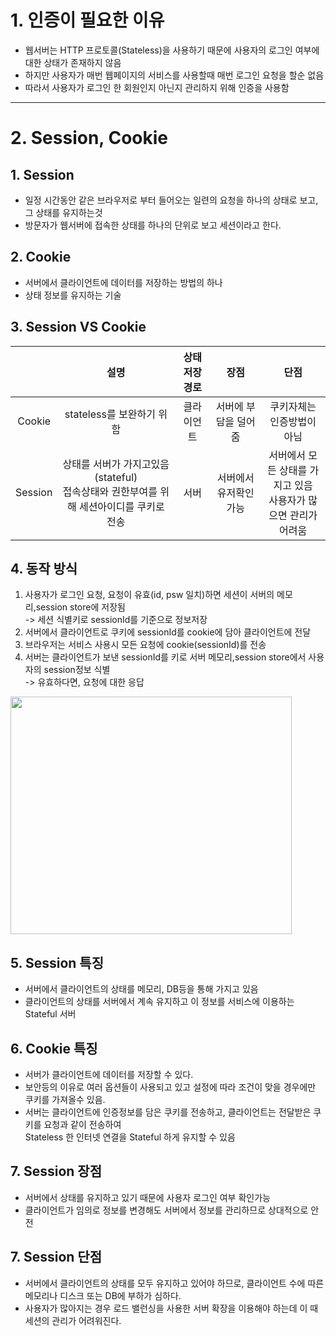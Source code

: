 # **1. 인증이 필요한 이유**

- 웹서버는 HTTP 프로토콜(Stateless)을 사용하기 때문에 사용자의 로그인 여부에 대한 상태가 존재하지 않음
- 하지만 사용자가 매번 웹페이지의 서비스를 사용할때 매번 로그인 요청을 할순 없음
- 따라서 사용자가 로그인 한 회원인지 아닌지 관리하지 위해 인증을 사용함

---

# **2. Session, Cookie**

## **1. Session**

- 일정 시간동안 같은 브라우저로 부터 들어오는 일련의 요청을 하나의 상태로 보고, 그 상태를 유지하는것
- 방문자가 웹서버에 접속한 상태를 하나의 단위로 보고 세션이라고 한다.

## **2. Cookie**

- 서버에서 클라이언트에 데이터를 저장하는 방법의 하나
- 상태 정보를 유지하는 기술

## **3. Session VS Cookie**

|         |                                           설명                                            | 상태저장 경로 |          장점          |                               단점                                |
| :-----: | :---------------------------------------------------------------------------------------: | :-----------: | :--------------------: | :---------------------------------------------------------------: |
| Cookie  |                                 stateless를 보완하기 위함                                 |  클라이언트   |  서버에 부담을 덜어줌  |                    쿠키자체는 인증방법이 아님                     |
| Session | 상태를 서버가 가지고있음(stateful)<br>접속상태와 권한부여를 위해 세션아이디를 쿠키로 전송 |     서버      | 서버에서 유저확인 가능 | 서버에서 모든 상태를 가지고 있음<br>사용자가 많으면 관리가 어려움 |

## **4. 동작 방식**

1. 사용자가 로그인 요청, 요청이 유효(id, psw 일치)하면 세션이 서버의 메모리,session store에 저장됨<br>-> 세션 식별키로 sessionId를 기준으로 정보저장
2. 서버에서 클라이언트로 쿠키에 sessionId를 cookie에 담아 클라이언트에 전달
3. 브라우저는 서비스 사용시 모든 요청에 cookie(sessionId)를 전송
4. 서버는 클라이언트가 보낸 sessionId를 키로 서버 메모리,session store에서 사용자의 session정보 식별<br>-> 유효하다면, 요청에 대한 응답

<img src="https://s3.us-west-2.amazonaws.com/secure.notion-static.com/e753000d-4d5c-488a-98d9-f93cf2888eef/Untitled.png?X-Amz-Algorithm=AWS4-HMAC-SHA256&X-Amz-Credential=AKIAT73L2G45O3KS52Y5%2F20211023%2Fus-west-2%2Fs3%2Faws4_request&X-Amz-Date=20211023T134921Z&X-Amz-Expires=86400&X-Amz-Signature=349b61d72dd578aba9bd3231e81b87928d54a5e570cc966f9d4302c8eb316f68&X-Amz-SignedHeaders=host&response-content-disposition=filename%20%3D%22Untitled.png%22" width="450" height="380">

## **5. Session 특징**

- 서버에서 클라이언트의 상태를 메모리, DB등을 통해 가지고 있음
- 클라이언트의 상태를 서버에서 계속 유지하고 이 정보를 서비스에 이용하는 Stateful 서버

## **6. Cookie 특징**

- 서버가 클라이언트에 데이터를 저장할 수 있다.
- 보안등의 이유로 여러 옵션들이 사용되고 있고 설정에 따라 조건이 맞을 경우에만 쿠키를 가져올수 있음.
- 서버는 클라이언트에 인증정보를 담은 쿠키를 전송하고, 클라이언트는 전달받은 쿠키를 요청과 같이 전송하여<br>Stateless 한 인터넷 연결을 Stateful 하게 유지할 수 있음

## **7. Session 장점**

- 서버에서 상태를 유지하고 있기 때문에 사용자 로그인 여부 확인가능
- 클라이언트가 임의로 정보를 변경해도 서버에서 정보를 관리하므로 상대적으로 안전

## **7. Session 단점**

- 서버에서 클라이언트의 상태를 모두 유지하고 있어야 하므로, 클라이언트 수에 따른 메모리나 디스크 또는 DB에 부하가 심하다.
- 사용자가 많아지는 경우 로드 밸런싱을 사용한 서버 확장을 이용해야 하는데 이 때 세션의 관리가 어려워진다.
